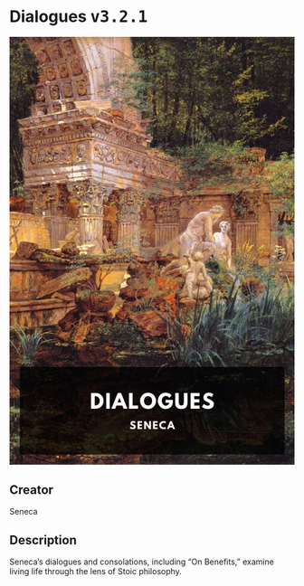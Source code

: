 
# Dialogues <kbd>v3.2.1</kbd>

<center>
  <img src="./cover-1024.jpg"/>
</center>

## Creator
Seneca

## Description
Seneca’s dialogues and consolations, including “On Benefits,” examine living life through the lens of Stoic philosophy.
